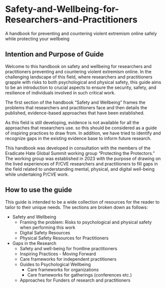 # Safety-and-Wellbeing-for-Researchers-and-Practitioners
A handbook for preventing and countering violent extremism online safely while protecting your wellbeing
## Intention and Purpose of Guide 
Welcome to this handbook on safety and wellbeing for researchers and practitioners preventing and countering violent extremism online. In the challenging landscape of this field, where researchers and practitioners grapple with risks to both psychological and physical safety, this guide aims to be an introduction to crucial aspects to ensure the security, safety, and resilience of individuals involved in such critical work.

The first section of the handbook “Safety and Wellbeing” frames the problems that researchers and practitioners face and then details the published, evidence-based approaches that have been established.

As this field is still developing, evidence is not available for all the approaches that researchers use. so this should be considered as a guide of inspiring practices to draw from. In addition, we have tried to identify and recognize gaps in the existing evidence base to inform future research.

This handbook was developed in consultation with the members of the Eradicate Hate Global Summit working group “Protecting the Protectors.” The working group was established in 2023 with the purpose of drawing on the lived experiences of P/CVE researchers and practitioners to fill gaps in the field related to understanding mental, physical, and digital well-being while undertaking P/CVE work. 
## How to use the guide 
This guide is intended to be a wide collection of resources for the reader to tailor to their unique needs. The sections are broken down as follows:

- Safety and Wellbeing
  - Framing the problem: Risks to psychological and physical safety when performing this work
  - Digital Safety Resources
  - Physical Safety Resources for Practitioners
- Gaps in the Research
  - Safety and well-being for frontline practitioners
  - Inspiring Practices - Moving Forward
  - Care frameworks for independent practitioners
  - Guides to Psychological Wellbeing
    - Care frameworks for organizations
    - Care frameworks for gatherings (conferences etc.)
  - Approaches for Funders of research and practitioners
